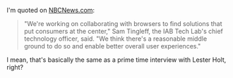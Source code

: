 I'm quoted on [NBCNews.com](https://www.nbcnews.com/tech/tech-news/privacy-first-browsers-look-take-shine-google-s-chrome-n1026276):

> "We're working on collaborating with browsers to find solutions that put consumers at the center," Sam Tingleff, the IAB Tech Lab's chief technology officer, said. "We think there's a reasonable middle ground to do so and enable better overall user experiences."

I mean, that's basically the same as a prime time interview with Lester Holt, right?
